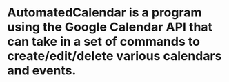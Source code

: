 # AutomatedCalendar is a program using the Google Calendar API that can take in a set of commands to create/edit/delete various calendars and events.
